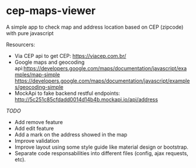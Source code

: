 # cep-maps-viewer
A simple app to check map and address location based on CEP (zipcode) with pure javascript

Resourcers:
- Via CEP api to get CEP: https://viacep.com.br/
- Google maps and geocoding api:https://developers.google.com/maps/documentation/javascript/examples/map-simple 
  https://developers.google.com/maps/documentation/javascript/examples/geocoding-simple
- MockApi to fake backend restful endpoints: http://5c251c85cfdadd0014d14b4b.mockapi.io/api/address

*TODO*

- Add remove feature
- Add edit feature
- Add a mark on the address showed in the map
- Improve validation
- Improve layout using some style guide like material design or bootstrap.
- Separate code responsabilities into different files (config, ajax requests, etc).



